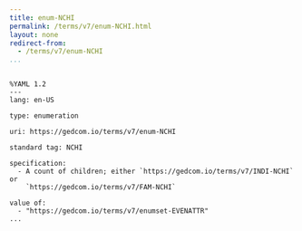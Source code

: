 ```yaml
---
title: enum-NCHI
permalink: /terms/v7/enum-NCHI.html
layout: none
redirect-from:
  - /terms/v7/enum-NCHI
...
```


```

%YAML 1.2
---
lang: en-US

type: enumeration

uri: https://gedcom.io/terms/v7/enum-NCHI

standard tag: NCHI

specification:
  - A count of children; either `https://gedcom.io/terms/v7/INDI-NCHI` or
    `https://gedcom.io/terms/v7/FAM-NCHI`

value of:
  - "https://gedcom.io/terms/v7/enumset-EVENATTR"
...

```
